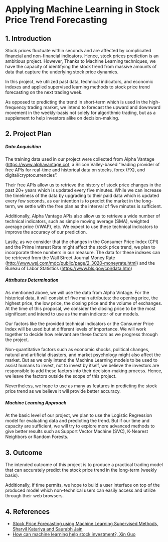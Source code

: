 # Applying Machine Learning in Stock Price Trend Forecasting

## 1. Introduction
Stock prices fluctuate within seconds and are affected by complicated financial and non-financial indicators. Hence, stock prices prediction is an ambitious project. However, Thanks to Machine Learning techniques, we have the capacity of identifying the stock trend from massive amounts of data that capture the underlying stock price dynamics. <br/>

In this project, we utilized past data, technical indicators, and economic indexes and applied supervised learning methods to stock price trend forecasting on the next trading week. <br/>

As opposed to predicting the trend in short-term which is used in the high-frequency trading market, we intend to forecast the upward and downward movement in the weekly-basis not solely for algorithmic trading, but as a supplement to help investors alike on decision-making.<br/>

## 2. Project Plan
##### Data Acquisition
  The training data used in our project were collected from Alpha Vantage (https://www.alphavantage.co), a Silicon Valley-based “leading provider of free APIs for real-time and historical data on stocks, forex (FX), and digital/cryptocurrencies”.<br/>
  
  Their free APIs allow us to retrieve the history of stock price changes in the past 20+ years which is updated every five minutes. While we can increase the timeliness of the data by upgrading to their paid data which is updated every few seconds, as our intention is to predict the market in the long-term, we settle with the free plan as the interval of five minutes is sufficient.<br/>
  
  Additionally, Alpha Vantage APIs also allow us to retrieve a wide number of technical indicators, such as simple moving average (SMA), weighted average price (VWAP), etc. We expect to use these technical indicators to improve the accuracy of our prediction.<br/>
  
  Lastly, as we consider that the changes in the Consumer Price Index (CPI) and the Prime Interest Rate might affect the stock price trend, we plan to incorporate these numbers in our measure. The data for these indexes can be retrieved from the Wall Street Journal Money Rate (http://www.wsj.com/mdc/public/page/2_3020-moneyrate.html) and the Bureau of Labor Statistics (https://www.bls.gov/cpi/data.htm) 

##### Attributes Determination
  As mentioned above, we will use the data from Alpha Vintage. For the historical data, it will consist of five main attributes: the opening price, the highest price, the low price, the closing price and the volume of exchanges. At the time of this proposal, we consider the closing price to be the most significant and intend to use as the main indicator of our models.<br/>
  
  Our factors like the provided technical indicators or the Consumer Price Index will be used but at different levels of importance. We will work together to decide how relevant are these factors as we progress through the project.<br/>
  
  Non-quantitative factors such as economic shocks, political changes, natural and artificial disasters, and market psychology might also affect the market. But as we only intend the Machine Learning models to be used to assist humans to invest, not to invest by itself, we believe the investors are responsible to add these factors into their decision-making process. Hence, we leave the factors outside the scope of this project.<br/>
  
  Nevertheless, we hope to use as many as features in predicting the stock price trend as we believe it will provide better accuracy.

##### Machine Learning Approach
  At the basic level of our project, we plan to use the Logistic Regression model for evaluating data and predicting the trend. But if our time and capacity are sufficient, we will try to explore more advanced methods to give better results such as Support Vector Machine (SVC), K-Nearest Neighbors or Random Forests.

## 3. Outcome
The intended outcome of this project is to produce a practical trading model that can accurately predict the stock price trend in the long-term (weekly basis). <br/>

Additionally, if time permits, we hope to build a user interface on top of the produced model which non-technical users can easily access and utilize through their web browsers.

## 4. References
- [Stock Price Forecasting using Machine Learning Supervised Methods, Sharvil Katariya and Saurabh Jain](https://github.com/scorpionhiccup/StockPricePrediction/blob/master/Report.pdf)
- [How can machine learning help stock investment?, Xin Guo](http://cs229.stanford.edu/proj2015/009_report.pdf)
